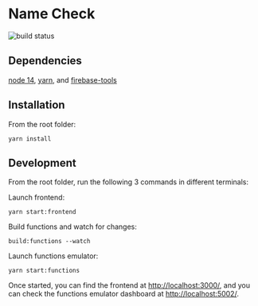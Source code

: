 # Name Check

![build status](https://github.com/wemakezone/docs/actions/workflows/firebase-hosting-merge.yml/badge.svg)

## Dependencies

[node 14](https://nodejs.org/en/), [yarn](https://yarnpkg.com/), and
[firebase-tools](https://www.npmjs.com/package/firebase-tools)

## Installation

From the root folder:

`yarn install`

## Development

From the root folder, run the following 3 commands in different terminals:

Launch frontend:

`yarn start:frontend`

Build functions and watch for changes:

`build:functions --watch`

Launch functions emulator:

`yarn start:functions`

Once started, you can find the frontend at
[http://localhost:3000/](http://localhost:3000/), and you can check the
functions emulator dashboard at
[http://localhost:5002/](http://localhost:5002/).
